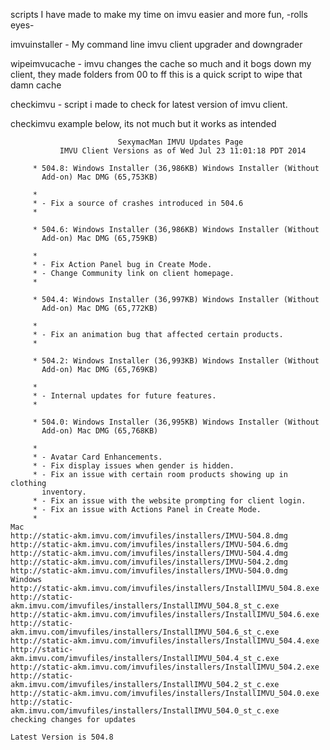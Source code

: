 scripts I have made to make my time on imvu easier and more fun, -rolls eyes-

imvuinstaller - My command line imvu client upgrader and downgrader


wipeimvucache - imvu changes the cache so much and it bogs down my client, they made folders from 00 to ff this is a quick script to wipe that damn cache


checkimvu - script i made to check for latest version of 
imvu client.

checkimvu example below, its not much but it works as intended


```
                        SexymacMan IMVU Updates Page
           IMVU Client Versions as of Wed Jul 23 11:01:18 PDT 2014

     * 504.8: Windows Installer (36,986KB) Windows Installer (Without
       Add-on) Mac DMG (65,753KB)

     *
     * - Fix a source of crashes introduced in 504.6
     *

     * 504.6: Windows Installer (36,986KB) Windows Installer (Without
       Add-on) Mac DMG (65,759KB)

     *
     * - Fix Action Panel bug in Create Mode.
     * - Change Community link on client homepage.
     *

     * 504.4: Windows Installer (36,997KB) Windows Installer (Without
       Add-on) Mac DMG (65,772KB)

     *
     * - Fix an animation bug that affected certain products.
     *

     * 504.2: Windows Installer (36,993KB) Windows Installer (Without
       Add-on) Mac DMG (65,769KB)

     *
     * - Internal updates for future features.
     *

     * 504.0: Windows Installer (36,995KB) Windows Installer (Without
       Add-on) Mac DMG (65,768KB)

     *
     * - Avatar Card Enhancements.
     * - Fix display issues when gender is hidden.
     * - Fix an issue with certain room products showing up in clothing
       inventory.
     * - Fix an issue with the website prompting for client login.
     * - Fix an issue with Actions Panel in Create Mode.
     *
Mac
http://static-akm.imvu.com/imvufiles/installers/IMVU-504.8.dmg
http://static-akm.imvu.com/imvufiles/installers/IMVU-504.6.dmg
http://static-akm.imvu.com/imvufiles/installers/IMVU-504.4.dmg
http://static-akm.imvu.com/imvufiles/installers/IMVU-504.2.dmg
http://static-akm.imvu.com/imvufiles/installers/IMVU-504.0.dmg
Windows
http://static-akm.imvu.com/imvufiles/installers/InstallIMVU_504.8.exe
http://static-akm.imvu.com/imvufiles/installers/InstallIMVU_504.8_st_c.exe
http://static-akm.imvu.com/imvufiles/installers/InstallIMVU_504.6.exe
http://static-akm.imvu.com/imvufiles/installers/InstallIMVU_504.6_st_c.exe
http://static-akm.imvu.com/imvufiles/installers/InstallIMVU_504.4.exe
http://static-akm.imvu.com/imvufiles/installers/InstallIMVU_504.4_st_c.exe
http://static-akm.imvu.com/imvufiles/installers/InstallIMVU_504.2.exe
http://static-akm.imvu.com/imvufiles/installers/InstallIMVU_504.2_st_c.exe
http://static-akm.imvu.com/imvufiles/installers/InstallIMVU_504.0.exe
http://static-akm.imvu.com/imvufiles/installers/InstallIMVU_504.0_st_c.exe
checking changes for updates

Latest Version is 504.8 
```
